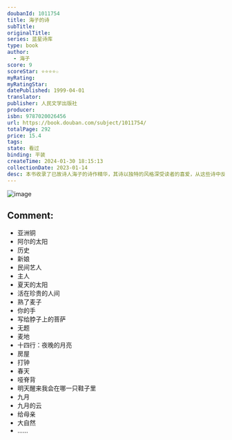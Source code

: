 ```yaml
---
doubanId: 1011754
title: 海子的诗
subTitle: 
originalTitle: 
series: 蓝星诗库
type: book
author: 
  - 海子
score: 9
scoreStar: ⭐⭐⭐⭐☆
myRating: 
myRatingStar: 
datePublished: 1999-04-01
translator: 
publisher: 人民文学出版社
producer: 
isbn: 9787020026456
url: https://book.douban.com/subject/1011754/
totalPage: 292
price: 15.4
tags: 
state: 看过
binding: 平装
createTime: 2024-01-30 18:15:13
collectionDate: 2023-01-14
desc: 本书收录了已故诗人海子的诗作精华，其诗以独特的风格深受读者的喜爱，从这些诗中反映出诗人那对于一切美好事物的眷恋之情，对于生命的世俗和崇高的激动和关怀。海子，原名查海生，1964年3月生于安徽怀宁县高河查湾。1979年考入北京大学法律系，1983年毕业后任教于中国政法大学。1989年3月26日卒于河北山海关。已出版作品有长诗《土地》（1990年，春风文艺出版社）和短诗选集《海子、骆一禾作品集》（1991年，南京大学出版社）。
---
```


![image](assets/s1067491.jpg)

Comment: 
---



  - 亚洲铜
  - 阿尔的太阳
  - 历史
  - 新娘
  - 民间艺人
  - 主人
  - 夏天的太阳
  - 活在珍贵的人间
  - 熟了麦子
  - 你的手
  - 写给脖子上的菩萨
  - 无题
  - 麦地
  - 十四行：夜晚的月亮
  - 房屋
  - 打钟
  - 春天
  - 哑脊背
  - 明天醒来我会在哪一只鞋子里
  - 九月
  - 九月的云
  - 给母亲
  - 大自然
  - ……
